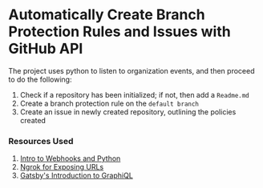 # Automatically Create Branch Protection Rules and Issues with GitHub API

The project uses python to listen to organization events, and then proceed to do the following:

1. Check if a repository has been initialized; if not, then add a `Readme.md`
2. Create a branch protection rule on the `default branch`
3. Create an issue in newly created repository, outlining the policies created


### Resources Used

1. [Intro to Webhooks and Python](https://towardsdatascience.com/intro-to-webhooks-and-how-to-receive-them-with-python-d5f6dd634476)
2. [Ngrok for Exposing URLs](https://ngrok.com/docs#getting-started-expose)
3. [Gatsby's Introduction to GraphiQL](https://www.gatsbyjs.com/docs/how-to/querying-data/running-queries-with-graphiql/)